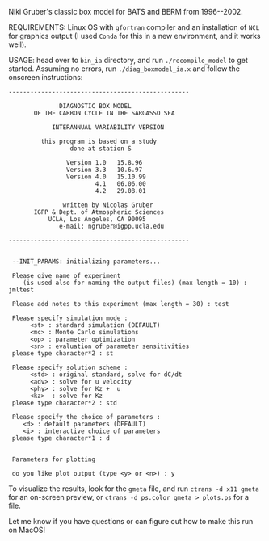 Niki Gruber's classic box model for BATS and BERM from 1996--2002.

REQUIREMENTS: Linux OS with `gfortran` compiler and an installation of `NCL` for graphics output (I used `Conda` for this in a new environment, and it works well).

USAGE: head over to `bin_ia` directory, and run `./recompile_model` to get started. Assuming no errors, run `./diag_boxmodel_ia.x` and follow the onscreen instructions:

```
--------------------------------------------------

              DIAGNOSTIC BOX MODEL
       OF THE CARBON CYCLE IN THE SARGASSO SEA

            INTERANNUAL VARIABILITY VERSION 

         this program is based on a study 
                 done at station S 

                Version 1.0   15.8.96 
                Version 3.3   10.6.97 
                Version 4.0   15.10.99 
                        4.1   06.06.00 
                        4.2   29.08.01 

               written by Nicolas Gruber 
       IGPP & Dept. of Atmospheric Sciences 
           UCLA, Los Angeles, CA 90095 
              e-mail: ngruber@igpp.ucla.edu 

--------------------------------------------------


 --INIT_PARAMS: initializing parameters...

 Please give name of experiment 
    (is used also for naming the output files) (max length = 10) : jmltest

 Please add notes to this experiment (max length = 30) : test

 Please specify simulation mode : 
      <st> : standard simulation (DEFAULT) 
      <mc> : Monte Carlo simulations 
      <op> : parameter optimization 
      <sn> : evaluation of parameter sensitivities
 please type character*2 : st

 Please specify solution scheme : 
      <std> : original standard, solve for dC/dt 
      <adv> : solve for u velocity 
      <phy> : solve for Kz +  u 
      <kz>  : solve for Kz 
 please type character*2 : std

 Please specify the choice of parameters : 
    <d> : default parameters (DEFAULT) 
    <i> : interactive choice of parameters 
 please type character*1 : d


 Parameters for plotting

 do you like plot output (type <y> or <n>) : y
```

To visualize the results, look for the `gmeta` file, and run `ctrans -d x11 gmeta` for an on-screen preview, or `ctrans -d ps.color gmeta > plots.ps` for a file.

Let me know if you have questions or can figure out how to make this run on MacOS!
